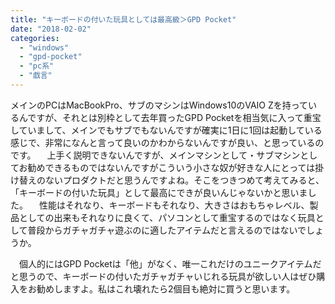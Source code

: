 ```yaml
---
title: "キーボードの付いた玩具としては最高級＞GPD Pocket"
date: "2018-02-02"
categories: 
  - "windows"
  - "gpd-pocket"
  - "pc系"
  - "戯言"
---
```


メインのPCはMacBookPro、サブのマシンはWindows10のVAIO Zを持っているんですが、それとは別枠として去年買ったGPD Pocketを相当気に入って重宝していまして、メインでもサブでもないんですが確実に1日に1回は起動している感じで、非常になんと言って良いのかわからないんですが良い、と思っているのです。 　上手く説明できないんですが、メインマシンとして・サブマシンとしてお勧めできるものではないんですがこういう小さな奴が好きな人にとっては掛け替えのないプロダクトだと思うんですよね。そこをつきつめて考えてみると、「キーボードの付いた玩具」として最高にできが良いんじゃないかと思いました。 　性能はそれなり、キーボードもそれなり、大きさはおもちゃレベル、製品としての出来もそれなりに良くて、パソコンとして重宝するのではなく玩具として普段からガチャガチャ遊ぶのに適したアイテムだと言えるのではないでしょうか。

　個人的にはGPD Pocketは「他」がなく、唯一これだけのユニークアイテムだと思うので、キーボードの付いたガチャガチャいじれる玩具が欲しい人はぜひ購入をお勧めしますよ。私はこれ壊れたら2個目も絶対に買うと思います。
